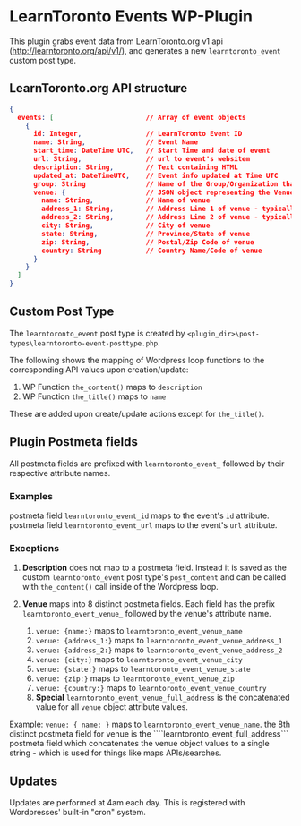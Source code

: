 # LearnToronto Events WP-Plugin

This plugin grabs event data from LearnToronto.org v1 api (http://learntoronto.org/api/v1/), and generates a new ````learntoronto_event```` custom post type.

## LearnToronto.org API structure

````json
{
  events: [                       // Array of event objects
    {
      id: Integer,                // LearnToronto Event ID
      name: String,               // Event Name
      start_time: DateTime UTC,   // Start Time and date of event
      url: String,                // url to event's websitem
      description: String,        // Text containing HTML
      updated_at: DateTimeUTC,    // Event info updated at Time UTC
      group: String               // Name of the Group/Organization that is organizing/owns the event
      venue: {                    // JSON object representing the Venue info/address
        name: String,             // Name of venue
        address_1: String,        // Address Line 1 of venue - typically the street number and name
        address_2: String,        // Address Line 2 of venue - typically suite number or other
        city: String,             // City of venue
        state: String,            // Province/State of venue
        zip: String,              // Postal/Zip Code of venue
        country: String           // Country Name/Code of venue
      }
    }
  ]
}
````

## Custom Post Type

The ````learntoronto_event```` post type is created by ````<plugin_dir>\post-types\learntoronto-event-posttype.php````.  

The following shows the mapping of Wordpress loop functions to the corresponding API values upon creation/update:

1. WP Function ````the_content()```` maps to ````description````
2. WP Function ````the_title()```` maps to ````name````

These are added upon create/update actions except for ````the_title()````.


## Plugin Postmeta fields

All postmeta fields are prefixed with ````learntoronto_event_```` followed by their respective attribute names.

### Examples

postmeta field ````learntoronto_event_id```` maps to the event's ````id```` attribute.
postmeta field ````learntoronto_event_url```` maps to the event's ````url```` attribute.

### Exceptions

1. **Description** does not map to a postmeta field.  Instead it is saved as the custom ````learntoronto_event```` post type's ````post_content```` and can be called with ````the_content()```` call inside of the Wordpress loop.

2. **Venue** maps into 8 distinct postmeta fields.  Each field has the prefix ````learntoronto_event_venue_```` followed by the venue's attribute name.

    1. ````venue: {name:}```` maps to ````learntoronto_event_venue_name````
    2. ````venue: {address_1:}```` maps to ````learntoronto_event_venue_address_1````
    3. ````venue: {address_2:}```` maps to ````learntoronto_event_venue_address_2````
    4. ````venue: {city:}```` maps to ````learntoronto_event_venue_city````
    5. ````venue: {state:}```` maps to ````learntoronto_event_venue_state````
    6. ````venue: {zip:}```` maps to ````learntoronto_event_venue_zip````
    7. ````venue: {country:}```` maps to ````learntoronto_event_venue_country````
    8. **Special** ````learntoronto_event_venue_full_address```` is the concatenated value for all ````venue```` object attribute values.

Example: ````venue: { name: }```` maps to ````learntoronto_event_venue_name````.  the 8th distinct postmeta field for venue is the ````learntoronto_event_full_address``` postmeta field which concatenates the venue object values to a single string - which is used for things like maps APIs/searches.

## Updates

Updates are performed at 4am each day.  This is registered with Wordpresses' built-in "cron" system.